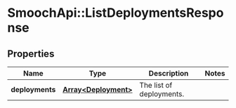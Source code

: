 # SmoochApi::ListDeploymentsResponse

## Properties
Name | Type | Description | Notes
------------ | ------------- | ------------- | -------------
**deployments** | [**Array&lt;Deployment&gt;**](Deployment.md) | The list of deployments. | 


